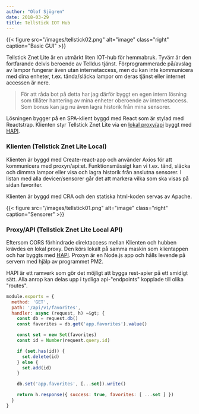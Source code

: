 ```yaml
---
author: "Olof Sjögren"
date: 2018-03-29
title: Tellstick IOT Hub
---
```


{{< figure src="/images/tellstick02.png" alt="image" class="right" caption="Basic GUI" >}}

Tellstick Znet Lite är en utmärkt liten IOT-hub för hemmabruk. Tyvärr är den fortfarande delvis beroende av Telldus tjänst. Förprogrammerade på/avslag av lampor fungerar även utan internetaccess, men du kan inte kommunicera med dina enheter, t.ex. tända/släcka lampor om deras tjänst eller internet accessen är nere.

> För att råda bot på detta har jag därför byggt en egen intern lösning som tillåter hantering av mina enheter oberoende av internetaccess. Som bonus kan jag nu även lagra historik från mina sensorer.

Lösningen bygger på en SPA-klient byggd med React som är stylad med Reactstrap. Klienten styr Tellstick Znet Lite via en [lokal proxy/api](https://github.com/ropaolle/tellstick-znet-lite-local-api) byggt med [HAPI](https://hapijs.com).

<!--more-->

### Klienten (Tellstick Znet Lite Local)

Klienten är byggd med Create-react-app och använder Axios för att kommunicera med proxyn/api:et. Funktionsmässigt kan vi t.ex. tänd, släcka och dimmra lampor eller visa och lagra historik från anslutna sensorer. I listan med alla devicer/sensorer går det att markera vilka som ska visas på sidan favoriter.

Klienten är byggd med CRA och den statiska html-koden servas av Apache.

{{< figure src="/images/tellstick01.png" alt="image" class="right" caption="Sensorer" >}}

### Proxy/API (Tellstick Znet Lite Local API)

Eftersom CORS förhindrade direktaccess mellan Klienten och hubben krävdes en lokal proxy. Den körs lokalt på samma maskin som klientappen och har byggts med [HAPI](https://hapijs.com). Proxyn är en Node.js app och hålls levende på servern med hjälp av programmet PM2.

HAPI är ett ramverk som gör det möjligt att bygga rest-apier på ett smidigt sätt. Alla anrop kan delas upp i tydliga api-"endpoints" kopplade till olika "routes".

```js
module.exports = {
  method: 'GET',
  path: '/api/v1/favorites',
  handler: async (request, h) =&gt; {
    const db = request.db()
    const favorites = db.get('app.favorites').value()

    const set = new Set(favorites)
    const id = Number(request.query.id)

    if (set.has(id)) {
      set.delete(id)
    } else {
      set.add(id)
    }

    db.set('app.favorites', [...set]).write()

    return h.response({ success: true, favorites: [ ...set ] })
  }
}
```
